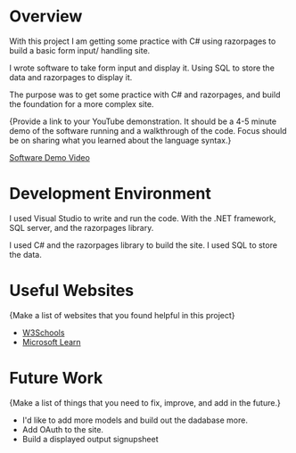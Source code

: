 # Overview

With this project I am getting some practice with C# using razorpages to build a basic form input/ handling site. 

I wrote software to take form input and display it. Using SQL to store the data and razorpages to display it.

The purpose was to get some practice with C# and razorpages, and build the foundation for a more complex site.

{Provide a link to your YouTube demonstration. It should be a 4-5 minute demo of the software running and a walkthrough of the code. Focus should be on sharing what you learned about the language syntax.}

[Software Demo Video](https://youtu.be/5JMPFx3IqPQ)

# Development Environment

I used Visual Studio to write and run the code. With the .NET framework, SQL server, and the razorpages library.

I used C# and the razorpages library to build the site. I used SQL to store the data.

# Useful Websites

{Make a list of websites that you found helpful in this project}

- [W3Schools](https://www.w3schools.com/cs/index.php)
- [Microsoft Learn](https://learn.microsoft.com/en-us/azure/azure-sql/database/connect-query-dotnet-core?view=azuresql)

# Future Work

{Make a list of things that you need to fix, improve, and add in the future.}

- I'd like to add more models and build out the dadabase more.
- Add OAuth to the site.
- Build a displayed output signupsheet
